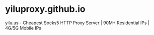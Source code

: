 # yiluproxy.github.io
yilu.us - Cheapest Socks5 HTTP Proxy Server | 90M+ Residential IPs | 4G/5G Mobile IPs
